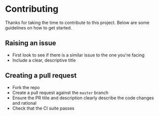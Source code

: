 # Contributing

Thanks for taking the time to contribute to this project. Below are some guidelines on how to get started.

## Raising an issue

- First look to see if there is a similar issue to the one you're facing
- Include a clear, descriptive title

## Creating a pull request

- Fork the repo
- Create a pull request against the `master` branch
- Ensure the PR title and description clearly describe the code changes and rational
- Check that the CI suite passes
